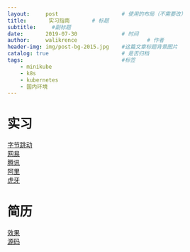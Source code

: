 ```yaml
---
layout:     post   				    # 使用的布局（不需要改）
title:    	 实习指南		# 标题 
subtitle:     #副标题
date:       2019-07-30				# 时间
author:     walikrence 						# 作者
header-img: img/post-bg-2015.jpg 	#这篇文章标题背景图片
catalog: true 						# 是否归档
tags:								#标签
    - minikube
    - k8s
    - kubernetes
    - 国内环境
---
```


# 实习
[字节跳动](https://job.bytedance.com/inwtern) <br>
[网易](https://campus.163.com/app/campus/recruitment4campus?projectId=19)<br>
[腾讯](https://join.qq.com/)<br>
[阿里](https://campus.alibaba.com/trainProcess.html)<br>
[虎牙](http://hr.huya.com/campus_apply/huya/4112)<br>
# 简历
[效果](https://gitee.com/itsay/resume)<br>
[源码](https://itsay.gitee.io/resume/)<br>


